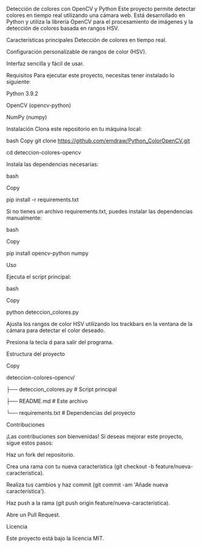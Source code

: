 Detección de colores con OpenCV y Python
Este proyecto permite detectar colores en tiempo real utilizando una cámara web. Está desarrollado en Python y utiliza la librería OpenCV para el procesamiento de imágenes y la detección de colores basada en rangos HSV.

Características principales
Detección de colores en tiempo real.

Configuración personalizable de rangos de color (HSV).

Interfaz sencilla y fácil de usar.

Requisitos
Para ejecutar este proyecto, necesitas tener instalado lo siguiente:

Python 3.9.2

OpenCV (opencv-python)

NumPy (numpy)

Instalación
Clona este repositorio en tu máquina local:

bash
Copy
git clone https://github.com/emdraw/Python_ColorOpenCV.git

cd deteccion-colores-opencv

Instala las dependencias necesarias:

bash

Copy

pip install -r requirements.txt

Si no tienes un archivo requirements.txt, puedes instalar las dependencias manualmente:

bash

Copy

pip install opencv-python numpy

Uso

Ejecuta el script principal:

bash

Copy

python deteccion_colores.py

Ajusta los rangos de color HSV utilizando los trackbars en la ventana de la cámara para detectar el color deseado.

Presiona la tecla d para salir del programa.

Estructura del proyecto

Copy

deteccion-colores-opencv/

├── deteccion_colores.py   # Script principal

├── README.md              # Este archivo

└── requirements.txt       # Dependencias del proyecto

Contribuciones

¡Las contribuciones son bienvenidas! Si deseas mejorar este proyecto, sigue estos pasos:

Haz un fork del repositorio.

Crea una rama con tu nueva característica (git checkout -b feature/nueva-caracteristica).

Realiza tus cambios y haz commit (git commit -am 'Añade nueva característica').

Haz push a la rama (git push origin feature/nueva-caracteristica).

Abre un Pull Request.

Licencia

Este proyecto está bajo la licencia MIT.
